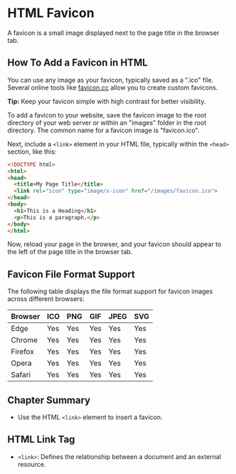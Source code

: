 # HTML Favicon
A favicon is a small image displayed next to the page title in the browser tab.
## How To Add a Favicon in HTML
You can use any image as your favicon, typically saved as a ".ico" file. Several online tools like [favicon.cc](https://www.favicon.cc) allow you to create custom favicons.

**Tip:** Keep your favicon simple with high contrast for better visibility.

To add a favicon to your website, save the favicon image to the root directory of your web server or within an "images" folder in the root directory. The common name for a favicon image is "favicon.ico".

Next, include a `<link>` element in your HTML file, typically within the `<head>` section, like this:

```html
<!DOCTYPE html>
<html>
<head>
  <title>My Page Title</title>
  <link rel="icon" type="image/x-icon" href="/images/favicon.ico">
</head>
<body>
  <h1>This is a Heading</h1>
  <p>This is a paragraph.</p>
</body>
</html>
```

Now, reload your page in the browser, and your favicon should appear to the left of the page title in the browser tab.

## Favicon File Format Support

The following table displays the file format support for favicon images across different browsers:

| Browser | ICO | PNG | GIF | JPEG | SVG |
|---------|-----|-----|-----|------|-----|
| Edge    | Yes | Yes | Yes | Yes  | Yes |
| Chrome  | Yes | Yes | Yes | Yes  | Yes |
| Firefox | Yes | Yes | Yes | Yes  | Yes |
| Opera   | Yes | Yes | Yes | Yes  | Yes |
| Safari  | Yes | Yes | Yes | Yes  | Yes |

## Chapter Summary

- Use the HTML `<link>` element to insert a favicon.

## HTML Link Tag

- `<link>`: Defines the relationship between a document and an external resource.


